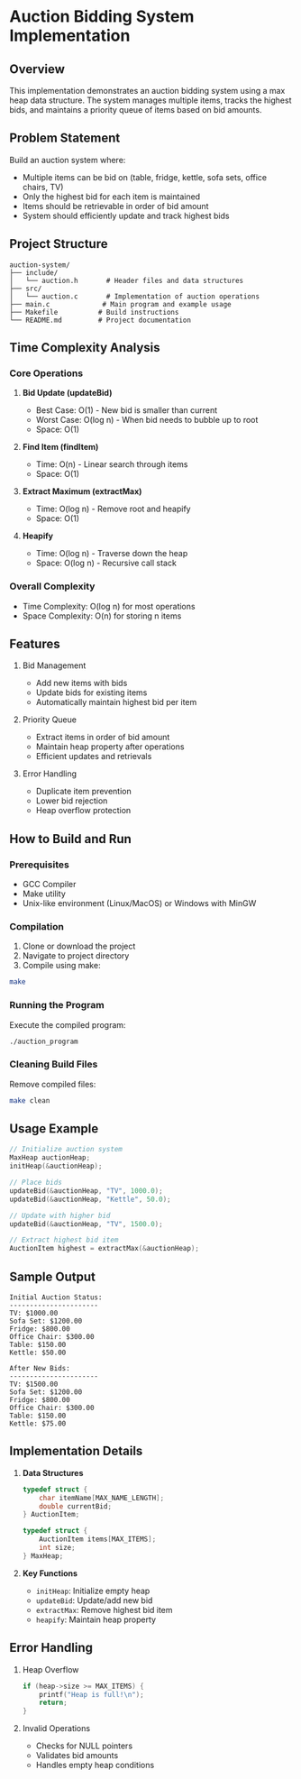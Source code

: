 # Auction Bidding System Implementation

## Overview
This implementation demonstrates an auction bidding system using a max heap data structure. The system manages multiple items, tracks the highest bids, and maintains a priority queue of items based on bid amounts.

## Problem Statement
Build an auction system where:
- Multiple items can be bid on (table, fridge, kettle, sofa sets, office chairs, TV)
- Only the highest bid for each item is maintained
- Items should be retrievable in order of bid amount
- System should efficiently update and track highest bids

## Project Structure
```
auction-system/
├── include/
│   └── auction.h       # Header files and data structures
├── src/
│   └── auction.c       # Implementation of auction operations
├── main.c             # Main program and example usage
├── Makefile          # Build instructions
└── README.md         # Project documentation
```

## Time Complexity Analysis

### Core Operations
1. **Bid Update (updateBid)**
   - Best Case: O(1) - New bid is smaller than current
   - Worst Case: O(log n) - When bid needs to bubble up to root
   - Space: O(1)

2. **Find Item (findItem)**
   - Time: O(n) - Linear search through items
   - Space: O(1)

3. **Extract Maximum (extractMax)**
   - Time: O(log n) - Remove root and heapify
   - Space: O(1)

4. **Heapify**
   - Time: O(log n) - Traverse down the heap
   - Space: O(log n) - Recursive call stack

### Overall Complexity
- Time Complexity: O(log n) for most operations
- Space Complexity: O(n) for storing n items

## Features
1. Bid Management
   - Add new items with bids
   - Update bids for existing items
   - Automatically maintain highest bid per item

2. Priority Queue
   - Extract items in order of bid amount
   - Maintain heap property after operations
   - Efficient updates and retrievals

3. Error Handling
   - Duplicate item prevention
   - Lower bid rejection
   - Heap overflow protection

## How to Build and Run

### Prerequisites
- GCC Compiler
- Make utility
- Unix-like environment (Linux/MacOS) or Windows with MinGW

### Compilation
1. Clone or download the project
2. Navigate to project directory
3. Compile using make:
```bash
make
```

### Running the Program
Execute the compiled program:
```bash
./auction_program
```

### Cleaning Build Files
Remove compiled files:
```bash
make clean
```

## Usage Example
```c
// Initialize auction system
MaxHeap auctionHeap;
initHeap(&auctionHeap);

// Place bids
updateBid(&auctionHeap, "TV", 1000.0);
updateBid(&auctionHeap, "Kettle", 50.0);

// Update with higher bid
updateBid(&auctionHeap, "TV", 1500.0);

// Extract highest bid item
AuctionItem highest = extractMax(&auctionHeap);
```

## Sample Output
```
Initial Auction Status:
----------------------
TV: $1000.00
Sofa Set: $1200.00
Fridge: $800.00
Office Chair: $300.00
Table: $150.00
Kettle: $50.00

After New Bids:
----------------------
TV: $1500.00
Sofa Set: $1200.00
Fridge: $800.00
Office Chair: $300.00
Table: $150.00
Kettle: $75.00
```

## Implementation Details
1. **Data Structures**
   ```c
   typedef struct {
       char itemName[MAX_NAME_LENGTH];
       double currentBid;
   } AuctionItem;

   typedef struct {
       AuctionItem items[MAX_ITEMS];
       int size;
   } MaxHeap;
   ```

2. **Key Functions**
   - `initHeap`: Initialize empty heap
   - `updateBid`: Update/add new bid
   - `extractMax`: Remove highest bid item
   - `heapify`: Maintain heap property

## Error Handling
1. Heap Overflow
   ```c
   if (heap->size >= MAX_ITEMS) {
       printf("Heap is full!\n");
       return;
   }
   ```

2. Invalid Operations
   - Checks for NULL pointers
   - Validates bid amounts
   - Handles empty heap conditions

